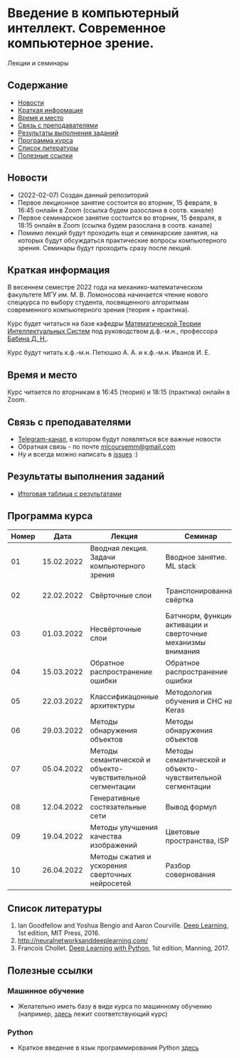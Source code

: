 # Введение в компьютерный интеллект. Современное компьютерное зрение.
Лекции и семинары

## Содержание
* [Новости](#news)
* [Краткая информация](#info)
* [Время и место](#ww)
* [Связь с преподавателями](#feedback)
* [Результаты выполнения заданий](#marks)
* [Программа курса](#program)
* [Список литературы](#lit)
* [Полезные ссылки](#links)
## <a name="news" /> Новости
* (2022-02-07) Создан данный репозиторий
* Первое лекционное занятие состоится во вторник, 15 февраля, в 16:45 онлайн в Zoom (ссылка будем разослана в соотв. канале)
* Первое семинарское занятие состоится во вторник, 15 февраля, в 18:15 онлайн в Zoom (ссылка будем разослана в соотв. канале)
* Помимо лекций будут проходить еще и семинарские занятия, на которых будут обсуждаться практические вопросы компьютерного зрения. Семинары будут проходить сразу после лекций.
## <a name="info" /> Краткая информация 
В весеннем семестре 2022 года на механико-математическом факультете МГУ им. М. В. Ломоносова начинается чтение нового спецкурса по выбору студента, посвященного алгоритмам современного компьютерного зрения (теория + практика). 

Курс будет читаться на базе кафедры [Математической Теории Интеллектуальных Систем](http://intsys.msu.ru) под руководством д.ф.-м.н., профессора [Бабина Д. Н.](http://intsys.msu.ru/staff/babin/). 

Курс будут читать к.ф.-м.н. Петюшко А. А. и к.ф.-м.н. Иванов И. Е.
## <a name="ww" /> Время и место 
Курс читается по вторникам в 16:45 (теория) и 18:15 (практика) онлайн в Zoom. 
## <a name="feedback" /> Связь с преподавателями
* [Telegram-канал](https://t.me/joinchat/9IzmCnQIyvs2NjUy), в котором будут появляться все важные новости
* Обратная связь - по почте mlcoursemm@gmail.com
* Ну и всегда можно написать в [issues](https://github.com/mlcoursemm/cv2022spring/issues) :)
## <a name="marks" /> Результаты выполнения заданий
* [Итоговая таблица с результатами](https://docs.google.com/spreadsheets/d/1icpWOvLMEADZWRYmvX1UKytk9l_c_VqZYCb-VGEXlEk/edit?usp=sharing)
## <a name="program" /> Программа курса 
| Номер         | Дата          | Лекция                                            | Семинар                                 | ДЗ            |
| ------------- | ------------- | -------------                                     | -------------                           | ------------- |
| 01            | 15.02.2022    | Вводная лекция. Задачи компьютерного зрения | Вводное занятие. ML stack | Задача на работу с кропами |
| 02            | 22.02.2022    | Свёрточные слои | Транспонированная свёртка | Задачи на сверточную арифметику |
| 03            | 01.03.2022    | Несвёрточные слои | Батчнорм, функции активации и сверточные механизмы внимания|Задача на реализацию свертки |
| 04            | 15.03.2022    | Обратное распространение ошибки | Обратное распространение ошибки | Задача на реализацию СНС |
| 05            | 22.03.2022    | Классификацонные архитектуры | Методология обучения и СНС на Keras |  |
| 06            | 29.03.2022    | Методы обнаружения объектов | Методы обнаружения объектов |  |
| 07            | 05.04.2022    | Методы семантической и объекто-чувствительной сегментации | Методы семантической и объекто-чувствительной сегментации | Соревнование |
| 08            | 12.04.2022    | Генеративные состязательные сети | Вывод формул | Задача на энтропию |
| 09            | 19.04.2022    | Методы улучшения качества изображений | Цветовые пространства, ISP |  |
| 10            | 26.04.2022    | Методы сжатия и ускорения сверточных нейросетей | Разбор совернования | Исследование |

## <a name="lit" /> Список литературы
1. Ian Goodfellow and Yoshua Bengio and Aaron Courville. [Deep Learning](https://www.deeplearningbook.org), 1st edition, MIT Press, 2016.
2. http://neuralnetworksanddeeplearning.com/
3. Francois Chollet. [Deep Learning with Python](http://faculty.neu.edu.cn/yury/AAI/Textbook/Deep%20Learning%20with%20Python.pdf), 1st edition, Manning, 2017.
## <a name="links" /> Полезные ссылки 
### Машинное обучение
* Желательно иметь базу в виде курса по машинному обучению (например, [здесь](https://github.com/mlcoursemm/ml2021autumn) лежит соответствующий курс)
### Python
* Краткое введение в язык программирования Python [здесь](https://github.com/mlcoursemm/py2021autumn)
